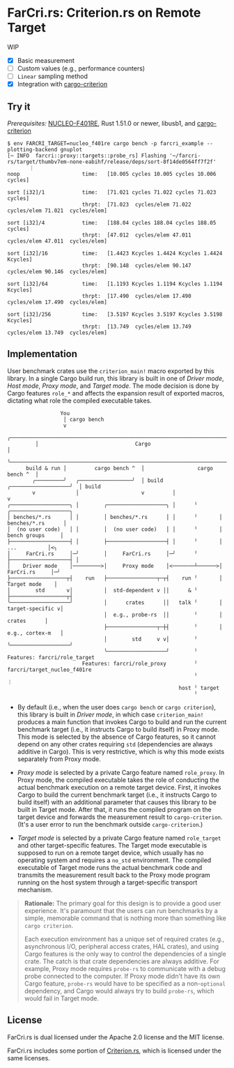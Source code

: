 # FarCri.rs: Criterion.rs on Remote Target

WIP

- [x] Basic measurement
- [ ] Custom values (e.g., performance counters)
- [ ] `Linear` sampling method
- [x] Integration with [cargo-criterion]

[cargo-criterion]: https://github.com/bheisler/cargo-criterion

## Try it

*Prerequisites:* [NUCLEO-F401RE], Rust 1.51.0 or newer, libusb1, and [cargo-criterion]

```
$ env FARCRI_TARGET=nucleo_f401re cargo bench -p farcri_example --plotting-backend gnuplot
[⋯ INFO  farcri::proxy::targets::probe_rs] Flashing '⋯/farcri-rs/target/thumbv7em-none-eabihf/release/deps/sort-8f14de0564ff7f2f'
       ⋮
noop                    time:   [10.005 cycles 10.005 cycles 10.006 cycles]

sort [i32]/1            time:   [71.021 cycles 71.022 cycles 71.023 cycles]
                        thrpt:  [71.023  cycles/elem 71.022  cycles/elem 71.021  cycles/elem]

sort [i32]/4            time:   [188.04 cycles 188.04 cycles 188.05 cycles]
                        thrpt:  [47.012  cycles/elem 47.011  cycles/elem 47.011  cycles/elem]

sort [i32]/16           time:   [1.4423 Kcycles 1.4424 Kcycles 1.4424 Kcycles]
                        thrpt:  [90.148  cycles/elem 90.147  cycles/elem 90.146  cycles/elem]

sort [i32]/64           time:   [1.1193 Kcycles 1.1194 Kcycles 1.1194 Kcycles]
                        thrpt:  [17.490  cycles/elem 17.490  cycles/elem 17.490  cycles/elem]

sort [i32]/256          time:   [3.5197 Kcycles 3.5197 Kcycles 3.5198 Kcycles]
                        thrpt:  [13.749  cycles/elem 13.749  cycles/elem 13.749  cycles/elem]
```

[NUCLEO-F401RE]: https://www.st.com/en/evaluation-tools/nucleo-f401re.html
[cargo-criterion]: https://github.com/bheisler/cargo-criterion

## Implementation

User benchmark crates use the `criterion_main!` macro exported by this library. In a single Cargo build run, this library is built in one of *Driver mode*, *Host mode*, *Proxy mode*, and *Target mode*. The mode decision is done by Cargo features `role_*` and affects the expansion result of exported macros, dictating what role the compiled executable takes.


                     You
                      │ cargo bench
                      v
             ╭──────────────────────────────────────────────────────────────────────┐
             │                               Cargo                                  │
             ╰──────────────────────────────────────────────────────────────────────╯
          build & run │         cargo bench ^  │                 cargo bench ^  │
            ╭─────────╯   ╭─────────────────╯  │ build   ╭───────────────────╯  │ build
            v             │                    v         │                      v
    ╭───────────────────╮ │        ╭───────────────────╮ │      ╵       ╭───────────────────╮
    │ benches/*.rs      │ │        │ benches/*.rs      │ │      ╵       │ benches/*.rs      │
    │  (no user code)   │ │        │  (no user code)   │ │      ╵       │  bench groups     │
    ├───────────────────┤ │        ├───────────────────┤ │      ╵       │      ...          │<╮
    │     FarCri.rs     │─╯        │     FarCri.rs     │─╯      ╵       ├───────────────────┤ │
    │    Driver mode    │─────────>│     Proxy mode    │<───────┴──────>│     FarCri.rs     │─╯
    ├──────────────────┬┤    run   ├────────────────┬─┬┤    run ╵       │    Target mode    │
    │        std       v│          │  std-dependent v ││      & ╵       ├──────────────────┬┤
    ╰───────────────────╯          │      crates      ││   talk ╵       │  target-specific v│
                                   │  e.g., probe-rs  ││        ╵       │       crates      │
                                   ├────────────────┬─┼┤        ╵       │  e.g., cortex-m   │
                                   │        std     v v│        ╵       ╰───────────────────╯
                                   ╰───────────────────╯        ╵     Features: farcri/role_target
                            Features: farcri/role_proxy         ╵               farcri/target_nucleo_f401re
                                                                ╵                    ⋮
                                                           host ╵ target
                                                                ╵

 - By default (i.e., when the user does `cargo bench` or `cargo criterion`), this library is built in *Driver mode*, in which case `criterion_main!` produces a main function that invokes Cargo to build and run the current benchmark target (i.e., it instructs Cargo to build itself) in Proxy mode. This mode is selected by the absence of Cargo features, so it cannot depend on any other crates requiring `std` (dependencies are always additive in Cargo). This is very restrictive, which is why this mode exists separately from Proxy mode.

 - *Proxy mode* is selected by a private Cargo feature named `role_proxy`. In Proxy mode, the compiled executable takes the role of conducting the actual benchmark execution on a remote target device. First, it invokes Cargo to build the current benchmark target (i.e., it instructs Cargo to build itself) with an additional parameter that causes this library to be built in Target mode. After that, it runs the compiled program on the target device and forwards the measurement result to `cargo-criterion`. (It's a user error to run the benchmark outside `cargo-criterion`.)

 - *Target mode* is selected by a private Cargo feature named `role_target` and other target-specific features. The Target mode executable is supposed to run on a remote target device, which usually has no operating system and requires a `no_std` environment. The compiled executable of Target mode runs the actual benchmark code and transmits the measurement result back to the Proxy mode program running on the host system through a target-specific transport mechanism.

> **Rationale:** The primary goal for this design is to provide a good user experience. It's paramount that the users can run benchmarks by a simple, memorable command that is nothing more than something like `cargo criterion`.
>
> Each execution environment has a unique set of required crates (e.g., asynchronous I/O, peripheral access crates, HAL crates), and using Cargo features is the only way to control the dependencies of a single crate. The catch is that crate dependencies are always additive. For example, Proxy mode requires `probe-rs` to communicate with a debug probe connected to the computer. If Proxy mode didn't have its own Cargo feature, `probe-rs` would have to be specified as a non-`optional` dependency, and Cargo would always try to build `probe-rs`, which would fail in Target mode.

## License

FarCri.<span></span>rs is dual licensed under the Apache 2.0 license and the MIT license.

FarCri.<span></span>rs includes some portion of [Criterion.rs], which is licensed under the same licenses.

[Criterion.rs]: https://github.com/bheisler/criterion.rs
